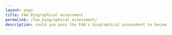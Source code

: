 ```yaml
---
layout: page
title: FAA Biographical Assessment
permalink: /faa_biographical_assessment/
description: could you pass the FAA's biographical assessment to become an ATC?
---
```


<!-- Note: when deploying, replace "development.js" with "production.min.js". -->
<script crossorigin src="https://unpkg.com/react@18/umd/react.development.js"></script>
<script crossorigin src="https://unpkg.com/react-dom@18/umd/react-dom.development.js"></script>
<!-- wired elements are cute -->
<script crossorigin type="module" src="https://unpkg.com/wired-elements?module"></script>

<link rel="stylesheet" href="/assets/css/faa_ba.css" />

<div id="parent" class="root"></div>
<script src="/assets/js/faa_ba.js" type="text/javascript"></script>
